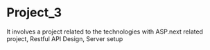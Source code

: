 # Project_3
It involves a project related to the technologies with ASP.next related project, Restful API Design, Server setup 

